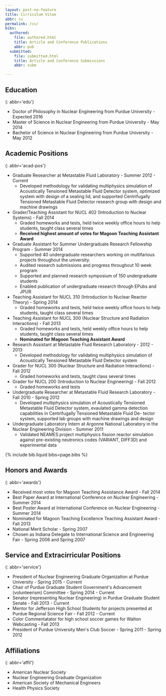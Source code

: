 ```yaml
---
layout: post-no-feature
title: Cirriculum Vitae
abbr: cv
permalink: /cv/
bibs:
  authored:
    file: authored.html
    title: Article and Conference Publications
    abbr: pub
  submitted:
    file: submitted.html
    title: Article and Conference Submissions
    abbr: subm

---
```



## Education
{: abbr='edu'}

- Doctor of Philosophy in Nuclear Engineering from Purdue University - Expected 2016
- Master of Science in Nuclear Engineering from Purdue University - May 2014
- Bachelor of Science in Nuclear Engineering from Purdue University - May 2012

## Academic Positions
{: abbr='acad-pos'}

- Graduate Researcher at Metastable Fluid Laboratory - Summer 2012 - Current
  -  Developed methodology for validating multiphysics simulation of Acoustically Tensioned Metastable Fluid Detector system, optimized system with design of a sealing lid, and supported Centrifugally Tensioned Metastable Fluid Detector research group with design and machine drawings
- Grader/Teaching Assistant for NUCL 402 (Introduction to Nuclear Systems) - Fall 2014
  - Graded homeworks and tests, held twice weekly office hours to help students, taught class several times
  - **Received highest amount of votes for Magoon Teaching Assistant Award**
- Graduate Assistant for Summer Undergraduate Research Fellowship Program - Summer 2014
  - Supported 40 undergraduate researchers working on multifarious projects throughout the university.
  - Audited research submissions and progress throughout 10 week program
  - Supported and planned research symposium of 150 undergraduate students
  - Enabled publication of undergraduate research through EPubs and JPUR
- Teaching Assistant for NUCL 310 (Introduction to Nuclear Reactor Theory) - Spring 2014
  - Graded homeworks and tests, held twice weekly office hours to help students, taught class several times
- Teaching Assistant for NUCL 300 (Nuclear Structure and Radiation Interactions) - Fall 2013
  - Graded homeworks and tests, held weekly office hours to help students, taught class several times
  - **Nominated for Magoon Teaching Assistant Award**
- Research Assistant at Metastable Fluid Research Laboratory - 2012 - 2013
  - Developed methodology for validating multiphysics simulation of Acoustically Tensioned Metastable Fluid Detector system
- Grader for NUCL 300 (Nuclear Structure and Radiation Interactions) - Fall 2012
  - Graded homeworks and tests, taught class several times
- Grader for NUCL 200 (Introduction to Nuclear Engineering) - Fall 2012
  - Graded homeworks and tests
- Undergraduate Researcher at Metastable Fluid Research Laboratory - Fall 2010 - Spring 2012
  - Developed multiphysics simulation of Acoustically Tensioned Metastable Fluid Detector system, evaulated gamma detection capabilities in Centrifugally Tensioned Metastable Fluid De- tector system, supported lab groups with machine drawings and design
- Undergraduate Laboratory Intern at Argonne National Laboratory in the Nuclear Engineering Division - Summer 2011
  - Validated NEAMES project multiphysics fission reactor simulation against pre-existing neutronics codes (VARIANT, DIFF3D) and experimental data

{% include bib.liquid bibs=page.bibs %}

## Honors and Awards
{: abbr='awards'}

- Received most votes for Magoon Teaching Assistance Award - Fall 2014
- Best Paper Award at International Conference on Nuclear Engineering - Summer 2014
- Best Poster Award at International Conference on Nuclear Engineering - Summer 2014
- Nominated for Magoon Teaching Excellence Teaching Assistant Award - Fall 2013
- National Merit Scholar - Spring 2007
- Chosen as Indiana Delegate to International Science and Engineering Fair - Spring 2006 and Spring 2007

## Service and Extracirricular Positions
{: abbr='service'}

- President of Nuclear Engineering Graduate Organization at Purdue University - Spring 2015 - Current
- Chair of Purdue Graduate Student Government's Advancement (volunteerism) Committee - Spring 2014 - Current
- Senator (representing Nuclear Engineering) in Purdue Graduate Student Senate - Fall 2013 - Current
- Mentor for Jefferson High School Students for projects presented at Purdue Regional Science Fair - Fall 2012 - Current
- Color Commentatator for high school soccer games for Walton Webcasting - Fall 2013
- President of Purdue University Men's Club Soccer - Spring 2011 - Spring 2012

## Affiliations
{: abbr='affil'}

- American Nuclear Society
- Nuclear Engineering Graduate Organization
- American Society of Mechanical Engineers
- Health Physics Society